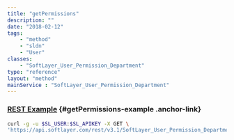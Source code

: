 ```yaml
---
title: "getPermissions"
description: ""
date: "2018-02-12"
tags:
    - "method"
    - "sldn"
    - "User"
classes:
    - "SoftLayer_User_Permission_Department"
type: "reference"
layout: "method"
mainService : "SoftLayer_User_Permission_Department"
---
```


### [REST Example](#getPermissions-example) <a href="/article/rest/"><i class="fas fa-question"></i></a> {#getPermissions-example .anchor-link} 
```bash
curl -g -u $SL_USER:$SL_APIKEY -X GET \
'https://api.softlayer.com/rest/v3.1/SoftLayer_User_Permission_Department/{SoftLayer_User_Permission_DepartmentID}/getPermissions'
```
